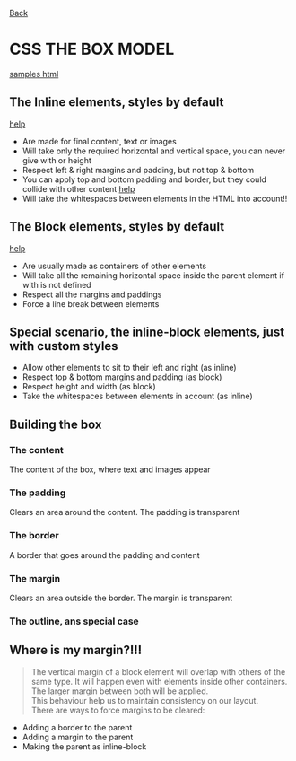[Back](README.MD)
# CSS THE BOX MODEL
[samples html](html/css_box_model.html)

## The Inline elements, styles by default
[help](https://developer.mozilla.org/en-US/docs/Web/HTML/Inline_elements)
* Are made for final content, text or images
* Will take only the required horizontal and vertical space, you can never give with or height
* Respect left & right margins and padding, but not top & bottom
* You can apply top and bottom padding and border, but they could collide with other content [help](https://hacks.mozilla.org/2015/03/understanding-inline-box-model/)
* Will take the whitespaces between elements in the HTML into account!!

## The Block elements, styles by default
[help](https://developer.mozilla.org/es/docs/Web/HTML/Block-level_elements)
* Are usually made as containers of other elements
* Will take all the remaining horizontal space inside the parent element if with is not defined
* Respect all the margins and paddings
* Force a line break between elements

## Special scenario, the inline-block elements, just with custom styles
* Allow other elements to sit to their left and right (as inline)
* Respect top & bottom margins and padding (as block)
* Respect height and width (as block)
* Take the whitespaces between elements in account (as inline)

## Building the box

### The content
The content of the box, where text and images appear

### The padding
Clears an area around the content. The padding is transparent

### The border
A border that goes around the padding and content

### The margin
Clears an area outside the border. The margin is transparent
### The outline, ans special case

## Where is my margin?!!!

> The vertical margin of a block element will overlap with others of the same type. It will happen even with elements inside other containers.  
The larger margin between both will be applied.  
This behaviour help us to maintain consistency on our layout.  
There are ways to force margins to be cleared:
* Adding a border to the parent
* Adding a margin to the parent
* Making the parent as inline-block

